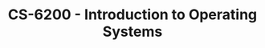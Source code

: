 ---
layout: course
title: CS-6200 - Introduction to Operating Systems
aliases: GIOS,  IOS
course_id: CS-6200
permalink: /CS-6200/
---